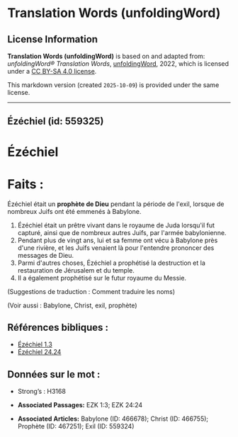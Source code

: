# Translation Words (unfoldingWord)

## License Information

**Translation Words (unfoldingWord)** is based on and adapted from: _unfoldingWord® Translation Words_, [unfoldingWord](https://unfoldingword.org/utw), 2022, which is licensed under a [CC BY-SA 4.0 license](https://creativecommons.org/licenses/by-sa/4.0/legalcode.en).

This markdown version (created `2025-10-09`) is provided under the same license.



--------------------------------

## Ézéchiel (id: 559325)

Ézéchiel
========

Faits :
=======

Ézéchiel était un **prophète de Dieu** pendant la période de l'exil, lorsque de nombreux Juifs ont été emmenés à Babylone.

1. Ézéchiel était un prêtre vivant dans le royaume de Juda lorsqu'il fut capturé, ainsi que de nombreux autres Juifs, par l'armée babylonienne.
2. Pendant plus de vingt ans, lui et sa femme ont vécu à Babylone près d'une rivière, et les Juifs venaient là pour l'entendre prononcer des messages de Dieu.
3. Parmi d'autres choses, Ézéchiel a prophétisé la destruction et la restauration de Jérusalem et du temple.
4. Il a également prophétisé sur le futur royaume du Messie.

(Suggestions de traduction : Comment traduire les noms)

(Voir aussi : Babylone, Christ, exil, prophète)

Références bibliques :
----------------------

* [Ézéchiel 1\.3](https://ref.ly/Ezek1:3)
* [Ézéchiel 24\.24](https://ref.ly/Ezek24:24)

Données sur le mot :
--------------------

* Strong’s : H3168

* **Associated Passages:** EZK 1:3; EZK 24:24
* **Associated Articles:** Babylone (ID: 466678); Christ (ID: 466755); Prophète (ID: 467251); Exil (ID: 559324)

